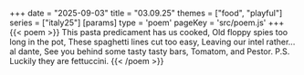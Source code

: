 +++
date = "2025-09-03"
title = "03.09.25"
themes = ["food", "playful"]
series = ["italy25"]
[params]
  type = 'poem'
  pageKey = 'src/poem.js'
+++
{{< poem >}}
This pasta predicament has us cooked,
Old floppy spies too long in the pot,
These spaghetti lines cut too easy,
Leaving our intel rather... al dante,
See you behind some tasty tasty bars,
Tomatom, and Pestor.
P.S. Luckily they are fettuccini.
{{< /poem >}}